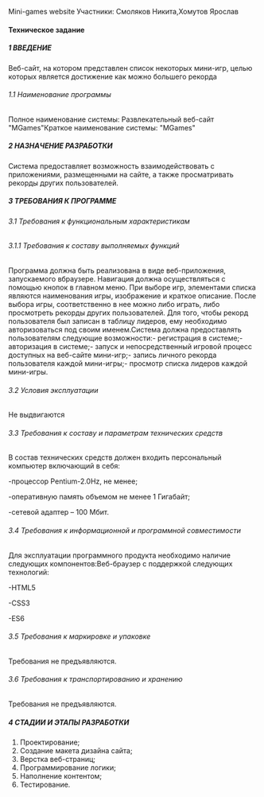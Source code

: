 Mini-games website
Участники: Смоляков Никита,Хомутов Ярослав

#### Техническое задание

##### 1 ВВЕДЕНИЕ 

Веб-сайт, на котором представлен список некоторых мини-игр, целью которых является достижение как можно большего рекорда

###### 1.1 Наименование программы

Полное наименование системы: Развлекательный веб-сайт "MGames"Краткое наименование системы: "MGames"

##### 2 НАЗНАЧЕНИЕ РАЗРАБОТКИ 

Система предоставляет возможность взаимодействовать с приложениями, размещенными на сайте, а также просматривать рекорды других пользователей.

##### 3 ТРЕБОВАНИЯ К ПРОГРАММЕ 

###### 3.1 Требования к функциональным характеристикам

###### 3.1.1 Требования к составу выполняемых функций 

Программа должна быть реализована в виде веб-приложения, запускаемого вбраузере. Навигация должна осуществляться с помощью кнопок в главном меню. При выборе игр, элементами списка являются наименования игры, изображение и краткое описание. После выбора игры, соответственно в нее можно либо играть, либо просмотреть рекорды других пользователей. Для того, чтобы рекорд пользователя был записан в таблицу лидеров, ему необходимо авторизоваться под своим именем.Система должна предоставлять пользователям следующие возможности:- регистрация в системе;- авторизация в системе;- запуск и непосредственный игровой процесс доступных на веб-сайте мини-игр;- запись личного рекорда пользователя каждой мини-игры;- просмотр списка лидеров каждой мини-игры.

###### 3.2 Условия эксплуатации 

Не выдвигаются

###### 3.3 Требования к составу и параметрам технических средств 

В состав технических средств должен входить персональный компьютер включающий в себя: 

-процессор Pentium-2.0Hz, не менее;

-оперативную память объемом не менее 1 Гигабайт;

-сетевой адаптер – 100 Мбит.

###### 3.4 Требования к информационной и программной совместимости 

Для эксплуатации программного продукта необходимо наличие следующих компонентов:Веб-браузер с поддержкой следующих технологий:

-HTML5

-CSS3

-ES6

###### 3.5 Требования к маркировке и упаковке 

Требования не предъявляются.

###### 3.6 Требования к транспортированию и хранению 

Требования не предъявляются.

##### 4 СТАДИИ И ЭТАПЫ РАЗРАБОТКИ 

1. Проектирование;
2. Создание макета дизайна сайта;
3. Верстка веб-страниц;
4. Программирование логики;
5. Наполнение контентом;
6. Тестирование.
